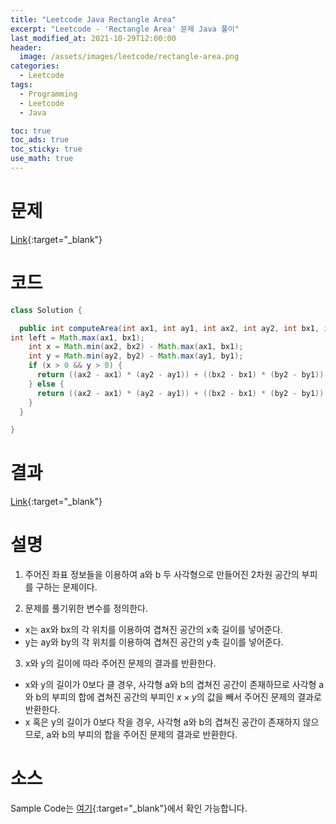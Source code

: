 ```yaml
---
title: "Leetcode Java Rectangle Area"
excerpt: "Leetcode - 'Rectangle Area' 문제 Java 풀이"
last_modified_at: 2021-10-29T12:00:00
header:
  image: /assets/images/leetcode/rectangle-area.png
categories:
  - Leetcode
tags:
  - Programming
  - Leetcode
  - Java

toc: true
toc_ads: true
toc_sticky: true
use_math: true
---
```

# 문제
[Link](https://leetcode.com/problems/rectangle-area/){:target="_blank"}

# 코드
```java
class Solution {

  public int computeArea(int ax1, int ay1, int ax2, int ay2, int bx1, int by1, int bx2, int by2) {
int left = Math.max(ax1, bx1);
    int x = Math.min(ax2, bx2) - Math.max(ax1, bx1);
    int y = Math.min(ay2, by2) - Math.max(ay1, by1);
    if (x > 0 && y > 0) {
      return ((ax2 - ax1) * (ay2 - ay1)) + ((bx2 - bx1) * (by2 - by1)) - (x * y);
    } else {
      return ((ax2 - ax1) * (ay2 - ay1)) + ((bx2 - bx1) * (by2 - by1));
    }
  }

}
```

# 결과
[Link](https://leetcode.com/submissions/detail/578779691/){:target="_blank"}

# 설명
1. 주어진 좌표 정보들을 이용하여 a와 b 두 사각형으로 만들어진 2차원 공간의 부피를 구하는 문제이다.

2. 문제를 풀기위한 변수를 정의한다.
- x는 ax와 bx의 각 위치를 이용하여 겹쳐진 공간의 x축 길이를 넣어준다.
- y는 ay와 by의 각 위치를 이용하여 겹쳐진 공간의 y축 길이를 넣어준다.

3. x와 y의 길이에 따라 주어진 문제의 결과를 반환한다.
- x와 y의 길이가 0보다 클 경우, 사각형 a와 b의 겹쳐진 공간이 존재하므로 사각형 a와 b의 부피의 합에 겹쳐진 공간의 부피인 $x \times y$의 값을 빼서 주어진 문제의 결과로 반환한다.
- x 혹은 y의 길이가 0보다 작을 경우, 사각형 a와 b의 겹쳐진 공간이 존재하지 않으므로, a와 b의 부피의 합을 주어진 문제의 결과로 반환한다.

# 소스
Sample Code는 [여기](https://github.com/GracefulSoul/leetcode/blob/master/src/main/java/gracefulsoul/problems/RectangleArea.java){:target="_blank"}에서 확인 가능합니다.